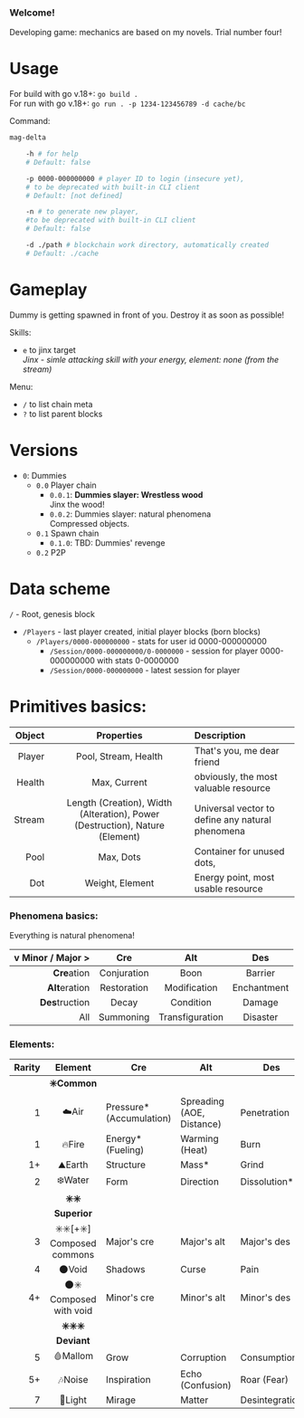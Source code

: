 ### Welcome!
Developing game: mechanics are based on my novels. Trial number four! 

# Usage
 For build with go v.18+: `go build .`  
 For run with go v.18+: `go run . -p 1234-123456789 -d cache/bc`  

Command:
```bash
mag-delta 

    -h # for help
    # Default: false

    -p 0000-000000000 # player ID to login (insecure yet), 
    # to be deprecated with built-in CLI client
    # Default: [not defined]

    -n # to generate new player, 
    #to be deprecated with built-in CLI client
    # Default: false

    -d ./path # blockchain work directory, automatically created 
    # Default: ./cache

```

# Gameplay
Dummy is getting spawned in front of you.
Destroy it as soon as possible!

Skills:  
- `e` to jinx target  
  *Jinx - simle attacking skill with your energy, element: none (from the stream)*

Menu: 
- `/` to list chain meta
- `?` to list parent blocks

# Versions
- `0`: Dummies
  - `0.0` Player chain
    - `0.0.1`: **Dummies slayer: Wrestless wood**  
      Jinx the wood! 
    - `0.0.2`: Dummies slayer: natural phenomena  
      Compressed objects.
  - `0.1` Spawn chain
    - `0.1.0`: TBD: Dummies' revenge
  - `0.2` P2P

# Data scheme 
`/` - Root, genesis block
- `/Players` - last player created, initial player blocks (born blocks)
  - `/Players/0000-000000000` - stats for user id 0000-000000000
    - `/Session/0000-000000000/0-0000000` - session for player 0000-000000000 with stats 0-0000000  
    - `/Session/0000-000000000` - latest session for player

# Primitives basics:
|Object|Properties|Description|
|---:|:---:|:---|
|Player|Pool, Stream, Health|That's you, me dear friend|
|Health|Max, Current|obviously, the most valuable resource|
|Stream|Length (Creation), Width (Alteration), Power (Destruction), Nature (Element)|Universal vector to define any natural phenomena|
|Pool|Max, Dots|Container for unused dots, |
|Dot|Weight, Element|Energy point, most usable resource|


### Phenomena basics:
Everything is natural phenomena!

|v Minor / Major >|Cre|Alt|Des|
|---:|:---:|:---:|:---:|
|**Cre**ation|Conjuration|Boon|Barrier|
|**Alt**eration|Restoration|Modification|Enchantment|
|**Des**truction|Decay|Condition|Damage|
|All|Summoning|Transfiguration|Disaster|

### Elements:

|Rarity|Element|Cre|Alt|Des|
|---:|:---:|---|---|---|
||**✳️Common**||||
|1|☁️Air|Pressure* (Accumulation)|Spreading (AOE, Distance)|Penetration|
|1|🔥Fire|Energy* (Fueling)|Warming (Heat)|Burn|
|1+|⛰Earth|Structure|Mass*|Grind|
|2|❄️Water|Form|Direction|Dissolution*|
||**✳️✳️ Superior**||||
|3|✳️✳️[+✳️] Composed commons|Major's cre|Major's alt|Major's des|
|4|🌑Void|Shadows|Curse|Pain|
|4+|🌑✳️ Composed with void|Minor's cre|Minor's alt|Minor's des|
||**✳️✳️✳️ Deviant**||||
|5|🩸Mallom|Grow|Corruption|Consumption|
|5+|🎶Noise|Inspiration|Echo (Confusion)|Roar (Fear)|
|7|🌟Light|Mirage|Matter|Desintegration|

